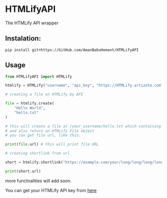 # HTMLifyAPI
The HTMLify API wrapper

## Instalation:

```shell
pip install git+https://GitHub.com/AmanBabuHemant/HTMLifyAPI
```

## Usage

```python
from HTMLifyAPI import HTMLify

htmlify = HTMLify("username", "api_key", "https://HTMLify.artizote.com")

# creating a file on HTMLify by API

file = htmlify.create(
    "Hello World",
    "hello.txt"
)

# this will create a file at /your_username/hello.txt which containing "Hello World"
# and also return an HTMLify File object
# you can get file url, like this:

print(file.url) # this will print file URL

# creating shortlink from url

short = htmlify.shortlink("https://example.com/your/long/long/long/long/url")

print(short.url)

```

more functnalities will add soon.

You can get your HTMLify API key from [here](https://htmlify.artizote.com/api)

